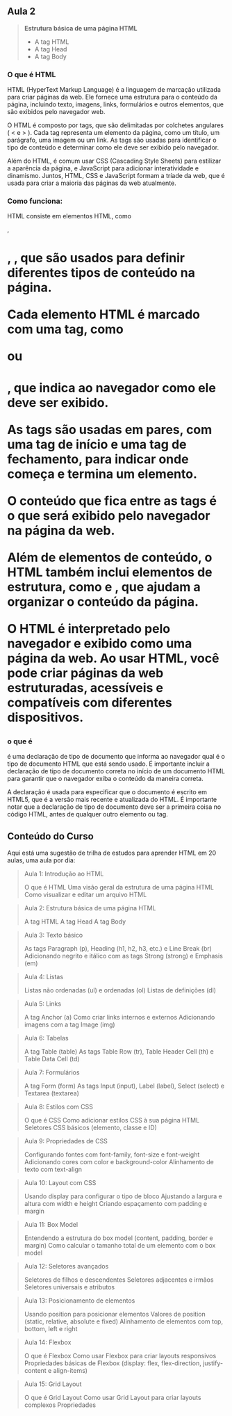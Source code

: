 ## Aula 2

>**Estrutura básica de uma página HTML**
>
> - A tag HTML
> - A tag Head
> - A tag Body

### O que é HTML

HTML (HyperText Markup Language) é a linguagem de marcação utilizada para criar páginas da web. Ele fornece uma estrutura para o conteúdo da página, incluindo texto, imagens, links, formulários e outros elementos, que são exibidos pelo navegador web.

O HTML é composto por tags, que são delimitadas por colchetes angulares ( < e > ). Cada tag representa um elemento da página, como um título, um parágrafo, uma imagem ou um link. As tags são usadas para identificar o tipo de conteúdo e determinar como ele deve ser exibido pelo navegador.

Além do HTML, é comum usar CSS (Cascading Style Sheets) para estilizar a aparência da página, e JavaScript para adicionar interatividade e dinamismo. Juntos, HTML, CSS e JavaScript formam a tríade da web, que é usada para criar a maioria das páginas da web atualmente.

### Como funciona:

HTML consiste em elementos HTML, como <p>, <h1>, <img>, que são usados para definir diferentes tipos de conteúdo na página.

Cada elemento HTML é marcado com uma tag, como <p> ou <h1>, que indica ao navegador como ele deve ser exibido.

As tags são usadas em pares, com uma tag de início e uma tag de fechamento, para indicar onde começa e termina um elemento.

O conteúdo que fica entre as tags é o que será exibido pelo navegador na página da web.

Além de elementos de conteúdo, o HTML também inclui elementos de estrutura, como <head> e <body>, que ajudam a organizar o conteúdo da página.

O HTML é interpretado pelo navegador e exibido como uma página da web. Ao usar HTML, você pode criar páginas da web estruturadas, acessíveis e compatíveis com diferentes dispositivos.

### o que é <!DOCTYPE html>

<!DOCTYPE html> é uma declaração de tipo de documento que informa ao navegador qual é o tipo de documento HTML que está sendo usado. É importante incluir a declaração de tipo de documento correta no início de um documento HTML para garantir que o navegador exiba o conteúdo da maneira correta.

A declaração <!DOCTYPE html> é usada para especificar que o documento é escrito em HTML5, que é a versão mais recente e atualizada do HTML. É importante notar que a declaração de tipo de documento deve ser a primeira coisa no código HTML, antes de qualquer outro elemento ou tag.

## Conteúdo do Curso

Aqui está uma sugestão de trilha de estudos para aprender HTML em 20 aulas, uma aula por dia:

>Aula 1: Introdução ao HTML
>
>O que é HTML
>Uma visão geral da estrutura de uma página HTML
>Como visualizar e editar um arquivo HTML

>Aula 2: Estrutura básica de uma página HTML
>
>A tag HTML
>A tag Head
>A tag Body

>Aula 3: Texto básico
>
>As tags Paragraph (p), Heading (h1, h2, h3, etc.) e Line Break (br)
>Adicionando negrito e itálico com as tags Strong (strong) e Emphasis (em)

>Aula 4: Listas
>
>Listas não ordenadas (ul) e ordenadas (ol)
>Listas de definições (dl)

>Aula 5: Links
>
>A tag Anchor (a)
>Como criar links internos e externos
>Adicionando imagens com a tag Image (img)

>Aula 6: Tabelas
>
>A tag Table (table)
>As tags Table Row (tr), Table Header Cell (th) e Table Data Cell (td)

>Aula 7: Formulários
>
>A tag Form (form)
>As tags Input (input), Label (label), Select (select) e Textarea (textarea)

>Aula 8: Estilos com CSS
>
>O que é CSS
>Como adicionar estilos CSS à sua página HTML
>Seletores CSS básicos (elemento, classe e ID)

>Aula 9: Propriedades de CSS
>
>Configurando fontes com font-family, font-size e font-weight
>Adicionando cores com color e background-color
>Alinhamento de texto com text-align

>Aula 10: Layout com CSS
>
>Usando display para configurar o tipo de bloco
>Ajustando a largura e altura com width e height
>Criando espaçamento com padding e margin

>Aula 11: Box Model
>
>Entendendo a estrutura do box model (content, padding, border e margin)
>Como calcular o tamanho total de um elemento com o box model

>Aula 12: Seletores avançados
>
>Seletores de filhos e descendentes
>Seletores adjacentes e irmãos
>Seletores universais e atributos

>Aula 13: Posicionamento de elementos
>
>Usando position para posicionar elementos
>Valores de position (static, relative, absolute e fixed)
>Alinhamento de elementos com top, bottom, left e right

>Aula 14: Flexbox
>
>O que é Flexbox
>Como usar Flexbox para criar layouts responsivos
>Propriedades básicas de Flexbox (display: flex, flex-direction, justify-content e align-items)

>Aula 15: Grid Layout
>
>O que é Grid Layout
>Como usar Grid Layout para criar layouts complexos
>Propriedades